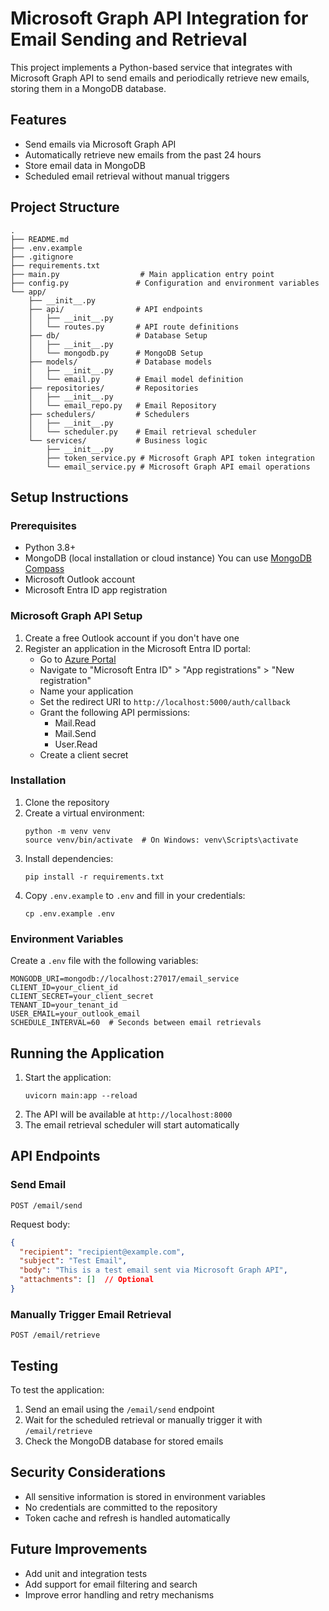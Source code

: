 # Microsoft Graph API Integration for Email Sending and Retrieval

This project implements a Python-based service that integrates with Microsoft Graph API to send emails and periodically retrieve new emails, storing them in a MongoDB database.

## Features

- Send emails via Microsoft Graph API
- Automatically retrieve new emails from the past 24 hours
- Store email data in MongoDB
- Scheduled email retrieval without manual triggers

## Project Structure

```
.
├── README.md
├── .env.example
├── .gitignore
├── requirements.txt
├── main.py                  # Main application entry point
├── config.py               # Configuration and environment variables
└── app/
    ├── __init__.py
    ├── api/                # API endpoints
    │   ├── __init__.py
    │   └── routes.py       # API route definitions
    ├── db/                 # Database Setup
    │   ├── __init__.py
    │   └── mongodb.py      # MongoDB Setup 
    ├── models/             # Database models
    │   ├── __init__.py
    │   └── email.py        # Email model definition
    ├── repositories/       # Repositories
    │   ├── __init__.py
    │   └── email_repo.py   # Email Repository
    ├── schedulers/         # Schedulers
    │   ├── __init__.py
    │   └── scheduler.py    # Email retrieval scheduler
    └── services/           # Business logic
        ├── __init__.py
        ├── token_service.py # Microsoft Graph API token integration
        └── email_service.py # Microsoft Graph API email operations
```

## Setup Instructions

### Prerequisites

- Python 3.8+
- MongoDB (local installation or cloud instance) You can use [MongoDB Compass](https://www.mongodb.com/try/download/compass)
- Microsoft Outlook account
- Microsoft Entra ID app registration

### Microsoft Graph API Setup

1. Create a free Outlook account if you don't have one
2. Register an application in the Microsoft Entra ID portal:
   - Go to [Azure Portal](https://portal.azure.com)
   - Navigate to "Microsoft Entra ID" > "App registrations" > "New registration"
   - Name your application
   - Set the redirect URI to `http://localhost:5000/auth/callback`
   - Grant the following API permissions:
     - Mail.Read
     - Mail.Send
     - User.Read
   - Create a client secret

### Installation

1. Clone the repository
2. Create a virtual environment:
   ```
   python -m venv venv
   source venv/bin/activate  # On Windows: venv\Scripts\activate
   ```
3. Install dependencies:
   ```
   pip install -r requirements.txt
   ```
4. Copy `.env.example` to `.env` and fill in your credentials:
   ```
   cp .env.example .env
   ```

### Environment Variables

Create a `.env` file with the following variables:

```
MONGODB_URI=mongodb://localhost:27017/email_service
CLIENT_ID=your_client_id
CLIENT_SECRET=your_client_secret
TENANT_ID=your_tenant_id
USER_EMAIL=your_outlook_email
SCHEDULE_INTERVAL=60  # Seconds between email retrievals
```

## Running the Application

1. Start the application:
   ```
   uvicorn main:app --reload
   ```
2. The API will be available at `http://localhost:8000`
3. The email retrieval scheduler will start automatically

## API Endpoints

### Send Email

```
POST /email/send
```

Request body:
```json
{
  "recipient": "recipient@example.com",
  "subject": "Test Email",
  "body": "This is a test email sent via Microsoft Graph API",
  "attachments": []  // Optional
}
```

### Manually Trigger Email Retrieval

```
POST /email/retrieve
```

<!-- ## How I Used AI Coding Tools

During the development of this project, I utilized several AI coding tools to enhance productivity and code quality:

1. **GitHub Copilot**: Used for code completion, especially for repetitive patterns in API routes and MongoDB schema definitions.

2. **ChatGPT**: Leveraged for:
   - Generating the initial project structure
   - Debugging authentication issues with Microsoft Graph API
   - Creating documentation templates
   - Optimizing MongoDB queries

3. **Cursor AI**: Used for refactoring code and suggesting improvements to error handling patterns.

These tools significantly accelerated development while maintaining code quality. All AI-generated code was reviewed and modified as needed to ensure it met project requirements and followed best practices. -->

## Testing

To test the application:

1. Send an email using the `/email/send` endpoint
2. Wait for the scheduled retrieval or manually trigger it with `/email/retrieve`
3. Check the MongoDB database for stored emails

## Security Considerations

- All sensitive information is stored in environment variables
- No credentials are committed to the repository
- Token cache and refresh is handled automatically

## Future Improvements

- Add unit and integration tests
- Add support for email filtering and search
- Improve error handling and retry mechanisms